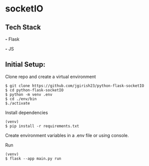 # socketIO


## Tech Stack

**-** Flask

**-** JS




## Initial Setup:

Clone repo and create a virtual environment

```
$ git clone https://github.com/jgirish23/python-flask-socketIO
$ cd python-flask-socketIO
$ python -m venv .env
$ cd ./env/bin
$./activate
```

Install dependencies

```
(venv)
$ pip install -r requirements.txt
```

Create environment variables in a .env file
or using console.

Run

```
(venv)
$ flask --app main.py run
```
